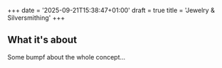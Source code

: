 +++
date = '2025-09-21T15:38:47+01:00'
draft = true
title = 'Jewelry & Silversmithing'
+++
## What it's about
Some bumpf about the whole concept...